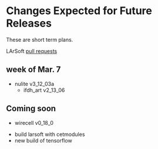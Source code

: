# Changes Expected for Future Releases

These are short term plans.

LArSoft [pull requests](https://github.com/orgs/LArSoft/projects/2)

## week of Mar. 7

-   nulite v3_12_03a
    -   ifdh_art v2_13_06

## Coming soon

-   wirecell v0_18_0

<!-- -->

-   build larsoft with cetmodules
-   new build of tensorflow
